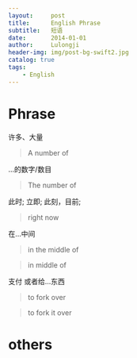 ```yaml
---
layout:     post
title:      English Phrase
subtitle:   短语
date:       2014-01-01
author:     Lulongji
header-img: img/post-bg-swift2.jpg
catalog: true
tags:
    - English
---
```


# Phrase

许多、大量

>A number of  

...的数字/数目

>The number of

此时; 立即; 此刻，目前;

>right now

在...中间

>in the middle of 

>in middle of

支付 或者给...东西

>to fork over

>to fork it over


# others
